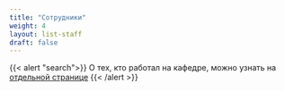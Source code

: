 ```yaml
---
title: "Сотрудники"
weight: 4
layout: list-staff
draft: false
---
```


{{< alert "search">}}
О тех, кто работал на кафедре, можно узнать на<br>[отдельной странице](../../extra/retired)
{{< /alert >}}

